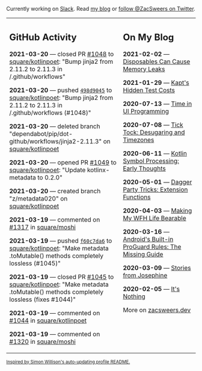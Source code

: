 Currently working on [Slack](https://slack.com/). Read [my blog](https://zacsweers.dev/) or [follow @ZacSweers on Twitter](https://twitter.com/ZacSweers).

<table><tr><td valign="top" width="60%">

## GitHub Activity
<!-- githubActivity starts -->
**2021-03-20** — closed PR [#1048](https://api.github.com/repos/square/kotlinpoet/pulls/1048) to [square/kotlinpoet](https://api.github.com/repos/square/kotlinpoet): "Bump jinja2 from 2.11.2 to 2.11.3 in /.github/workflows"

**2021-03-20** — pushed [`498d9045`](https://github.com/square/kotlinpoet/commit/498d90458ffbe4057bb4928008801102cd220075) to [square/kotlinpoet](https://api.github.com/repos/square/kotlinpoet): "Bump jinja2 from 2.11.2 to 2.11.3 in /.github/workflows (#1048)"

**2021-03-20** — deleted branch "dependabot/pip/dot-github/workflows/jinja2-2.11.3" on [square/kotlinpoet](https://api.github.com/repos/square/kotlinpoet)

**2021-03-20** — opened PR [#1049](https://api.github.com/repos/square/kotlinpoet/pulls/1049) to [square/kotlinpoet](https://api.github.com/repos/square/kotlinpoet): "Update kotlinx-metadata to 0.2.0"

**2021-03-20** — created branch "z/metadata020" on [square/kotlinpoet](https://api.github.com/repos/square/kotlinpoet)

**2021-03-19** — commented on [#1317](https://github.com/square/moshi/issues/1317#issuecomment-802918961) in [square/moshi](https://api.github.com/repos/square/moshi)

**2021-03-19** — pushed [`f60c7da6`](https://github.com/square/kotlinpoet/commit/f60c7da64a21c6dfad24ff87df7a84e0a44bedaa) to [square/kotlinpoet](https://api.github.com/repos/square/kotlinpoet): "Make metadata .toMutable() methods completely lossless (#1045)"

**2021-03-19** — closed PR [#1045](https://api.github.com/repos/square/kotlinpoet/pulls/1045) to [square/kotlinpoet](https://api.github.com/repos/square/kotlinpoet): "Make metadata .toMutable() methods completely lossless (fixes #1044)"

**2021-03-19** — commented on [#1044](https://github.com/square/kotlinpoet/issues/1044#issuecomment-802609729) in [square/kotlinpoet](https://api.github.com/repos/square/kotlinpoet)

**2021-03-19** — commented on [#1320](https://github.com/square/moshi/pull/1320#issuecomment-802559843) in [square/moshi](https://api.github.com/repos/square/moshi)
<!-- githubActivity ends -->
</td><td valign="top" width="40%">

## On My Blog
<!-- blog starts -->
**2021-02-02** — [Disposables Can Cause Memory Leaks](https://www.zacsweers.dev/disposables-can-cause-memory-leaks/)

**2021-01-29** — [Kapt's Hidden Test Costs](https://www.zacsweers.dev/kapts-hidden-test-costs/)

**2020-07-13** — [Time in UI Programming](https://www.zacsweers.dev/time-in-ui/)

**2020-07-08** — [Tick Tock: Desugaring and Timezones](https://www.zacsweers.dev/ticktock-desugaring-timezones/)

**2020-06-11** — [Kotlin Symbol Processing: Early Thoughts](https://www.zacsweers.dev/kotlin-symbol-processor-early-thoughts/)

**2020-05-01** — [Dagger Party Tricks: Extension Functions](https://www.zacsweers.dev/dagger-party-tricks-extension-functions/)

**2020-04-03** — [Making My WFH Life Bearable](https://www.zacsweers.dev/making-wfh-life-bearable/)

**2020-03-16** — [Android's Built-in ProGuard Rules: The Missing Guide](https://www.zacsweers.dev/android-proguard-rules/)

**2020-03-09** — [Stories from Josephine](https://www.zacsweers.dev/stories-from-josephine/)

**2020-02-05** — [It's Nothing](https://www.zacsweers.dev/its-nothing/)
<!-- blog ends -->
More on [zacsweers.dev](https://zacsweers.dev/)
</td></tr></table>

<sub><a href="https://simonwillison.net/2020/Jul/10/self-updating-profile-readme/">Inspired by Simon Willison's auto-updating profile README.</a></sub>
